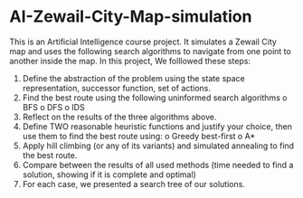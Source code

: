 # AI-Zewail-City-Map-simulation
This is an Artificial Intelligence course project. It simulates a Zewail City map and uses the following search algorithms to navigate from one point to another inside the map.
In this project, We folllowed these steps:
1. Define the abstraction of the problem using the state space representation, successor
function, set of actions.
2. Find the best route using the following uninformed search algorithms
o BFS
o DFS
o IDS
3. Reflect on the results of the three algorithms above.
4. Define TWO reasonable heuristic functions and justify your choice, then use them to find
the best route using:
o Greedy best-first
o A*
5. Apply hill climbing (or any of its variants) and simulated annealing to find the best route.
6. Compare between the results of all used methods (time needed to find a solution, showing if it is
complete and optimal)
7. For each case, we presented a search tree of our solutions.
